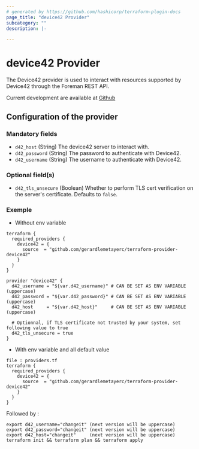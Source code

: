 ```yaml
---
# generated by https://github.com/hashicorp/terraform-plugin-docs
page_title: "device42 Provider"
subcategory: ""
description: |-

---
```


# device42 Provider

The Device42 provider is used to interact with resources supported by Device42 through the Foreman REST API.

Current development are available at [Github](https://github.com/gerardlemetayerc/terraform-provider-device42)

## Configuration of the provider

### Mandatory fields

- `d42_host` (String) The device42 server to interact with.
- `d42_password` (String) The password to authenticate with Device42.
- `d42_username` (String) The username to authenticate with Device42.

### Optional field(s)
- `d42_tls_unsecure` (Boolean) Whether to perform TLS cert verification on the server's certificate. Defaults to `false`.

### Exemple

* Without env variable

```
terraform {
  required_providers {
    device42 = {
      source  = "github.com/gerardlemetayerc/terraform-provider-device42"
    }
  }
}

provider "device42" {
  d42_username = "${var.d42_username}" # CAN BE SET AS ENV VARIABLE (uppercase)
  d42_password = "${var.d42_password}" # CAN BE SET AS ENV VARIABLE (uppercase)
  d42_host     = "${var.d42_host}"     # CAN BE SET AS ENV VARIABLE (uppercase)

  # Optionnal, if TLS certificate not trusted by your system, set following value to true
  d42_tls_unsecure = true
}
```

* With env variable and all default value

```
file : providers.tf
terraform {
  required_providers {
    device42 = {
      source  = "github.com/gerardlemetayerc/terraform-provider-device42"
    }
  }
}
```

Followed by :
```
export d42_username="changeit" (next version will be uppercase)
export d42_password="changeit" (next version will be uppercase)
export d42_host="changeit"     (next version will be uppercase)
terraform init && terraform plan && terraform apply
```

